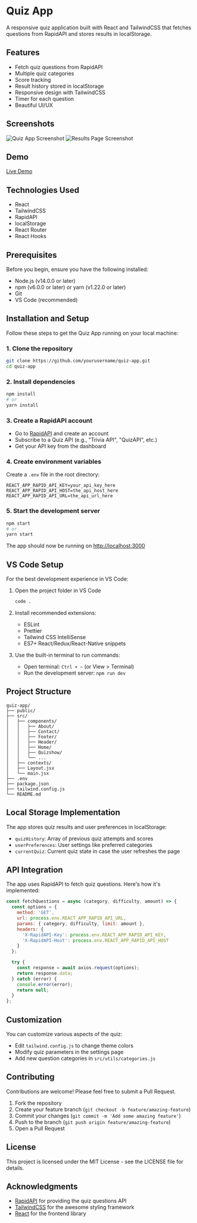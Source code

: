 # Quiz App

A responsive quiz application built with React and TailwindCSS that fetches questions from RapidAPI and stores results in localStorage.

## Features

- Fetch quiz questions from RapidAPI
- Multiple quiz categories
- Score tracking
- Result history stored in localStorage
- Responsive design with TailwindCSS
- Timer for each question
- Beautiful UI/UX

## Screenshots

![Quiz App Screenshot](https://via.placeholder.com/800x400)
![Results Page Screenshot](https://via.placeholder.com/800x400)

## Demo

[Live Demo](https://your-quiz-app-url.com)

## Technologies Used

- React
- TailwindCSS
- RapidAPI
- localStorage
- React Router
- React Hooks

## Prerequisites

Before you begin, ensure you have the following installed:
- Node.js (v14.0.0 or later)
- npm (v6.0.0 or later) or yarn (v1.22.0 or later)
- Git
- VS Code (recommended)

## Installation and Setup

Follow these steps to get the Quiz App running on your local machine:

### 1. Clone the repository

```bash
git clone https://github.com/yourusername/quiz-app.git
cd quiz-app
```

### 2. Install dependencies

```bash
npm install
# or
yarn install
```

### 3. Create a RapidAPI account

- Go to [RapidAPI](https://rapidapi.com/) and create an account
- Subscribe to a Quiz API (e.g., "Trivia API", "QuizAPI", etc.)
- Get your API key from the dashboard

### 4. Create environment variables

Create a `.env` file in the root directory:

```
REACT_APP_RAPID_API_KEY=your_api_key_here
REACT_APP_RAPID_API_HOST=the_api_host_here
REACT_APP_RAPID_API_URL=the_api_url_here
```

### 5. Start the development server

```bash
npm start
# or
yarn start
```

The app should now be running on [http://localhost:3000](http://localhost:3000)

## VS Code Setup

For the best development experience in VS Code:

1. Open the project folder in VS Code
   ```bash
   code .
   ```

2. Install recommended extensions:
   - ESLint
   - Prettier
   - Tailwind CSS IntelliSense
   - ES7+ React/Redux/React-Native snippets

3. Use the built-in terminal to run commands:
   - Open terminal: `Ctrl + ~` (or View > Terminal)
   - Run the development server: `npm run dev`

## Project Structure

```
quiz-app/
├── public/
├── src/
│   ├── components/
│   │   ├── About/
│   │   ├── Contact/
│   │   ├── Footer/
│   │   ├── Header/
│   │   ├── Home/
│   │   ├── Quizshow/
│   │   └── ...
│   ├── contexts/
│   ├── Layout.jsx
│   └── main.jsx
├── .env
├── package.json
├── tailwind.config.js
└── README.md
```

## Local Storage Implementation

The app stores quiz results and user preferences in localStorage:

- `quizHistory`: Array of previous quiz attempts and scores
- `userPreferences`: User settings like preferred categories
- `currentQuiz`: Current quiz state in case the user refreshes the page

## API Integration

The app uses RapidAPI to fetch quiz questions. Here's how it's implemented:

```javascript
const fetchQuestions = async (category, difficulty, amount) => {
  const options = {
    method: 'GET',
    url: process.env.REACT_APP_RAPID_API_URL,
    params: { category, difficulty, limit: amount },
    headers: {
      'X-RapidAPI-Key': process.env.REACT_APP_RAPID_API_KEY,
      'X-RapidAPI-Host': process.env.REACT_APP_RAPID_API_HOST
    }
  };

  try {
    const response = await axios.request(options);
    return response.data;
  } catch (error) {
    console.error(error);
    return null;
  }
};
```

## Customization

You can customize various aspects of the quiz:

- Edit `tailwind.config.js` to change theme colors
- Modify quiz parameters in the settings page
- Add new question categories in `src/utils/categories.js`

## Contributing

Contributions are welcome! Please feel free to submit a Pull Request.

1. Fork the repository
2. Create your feature branch (`git checkout -b feature/amazing-feature`)
3. Commit your changes (`git commit -m 'Add some amazing feature'`)
4. Push to the branch (`git push origin feature/amazing-feature`)
5. Open a Pull Request

## License

This project is licensed under the MIT License - see the LICENSE file for details.

## Acknowledgments

- [RapidAPI](https://rapidapi.com/) for providing the quiz questions API
- [TailwindCSS](https://tailwindcss.com/) for the awesome styling framework
- [React](https://reactjs.org/) for the frontend library